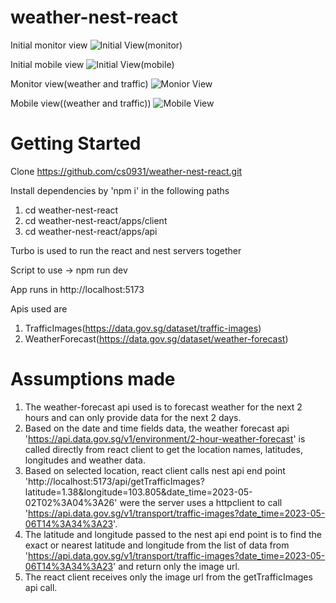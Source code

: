 # weather-nest-react

Initial monitor view
![Initial View(monitor)](https://user-images.githubusercontent.com/4726719/236624498-de60895c-1efa-4a76-a05b-3a6844fbcad2.png)

Initial mobile view
![Initial View(mobile)](https://user-images.githubusercontent.com/4726719/236624560-1ec9f7d8-90e9-4e61-a2ec-4775a21b86fe.png)


Monitor view(weather and traffic)
![Monior View](https://user-images.githubusercontent.com/4726719/236624628-3f9fa31c-730b-4c30-8974-d2fc5645e5f9.png)

Mobile view((weather and traffic))
![Mobile View](https://user-images.githubusercontent.com/4726719/236624675-bd1e325a-5bdd-49b8-b1a1-9bf665b7ad03.png)




# Getting Started 

Clone https://github.com/cs0931/weather-nest-react.git

Install dependencies by 'npm i' in the following paths
1) cd weather-nest-react
2) cd weather-nest-react/apps/client
3) cd weather-nest-react/apps/api

Turbo is used to run the react and nest servers together

Script to use -> npm run dev

App runs in http://localhost:5173

Apis used are 
1) TrafficImages(https://data.gov.sg/dataset/traffic-images)
2) WeatherForecast(https://data.gov.sg/dataset/weather-forecast)

# Assumptions made

1) The weather-forecast api used is to forecast weather for the next 2 hours and can only provide data for the next 2 days.
2) Based on the date and time fields data, the weather forecast api 'https://api.data.gov.sg/v1/environment/2-hour-weather-forecast' is called 
   directly from react client to get the location names, latitudes, longitudes and weather data.
3) Based on selected location, react client calls nest api end point 'http://localhost:5173/api/getTrafficImages?latitude=1.38&longitude=103.805&date_time=2023-05-02T02%3A04%3A26'
   were the server uses a httpclient to call 'https://api.data.gov.sg/v1/transport/traffic-images?date_time=2023-05-06T14%3A34%3A23'.
4) The latitude and longitude passed to the nest api end point is to find the exact or nearest latitude and longitude from the 
   list of data from  'https://api.data.gov.sg/v1/transport/traffic-images?date_time=2023-05-06T14%3A34%3A23' and return only the image url.
5) The react client receives only the image url from the getTrafficImages api call.


   

